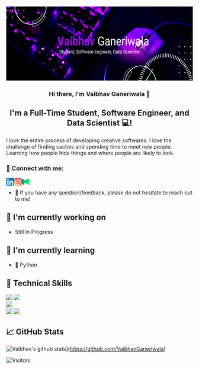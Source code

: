 <p align = "center">
<img width = "600" height = "200" src = "Banner.png" alt = "My Banner">
</p>

<h3 align="center">
Hi there, I'm <a rel="noreferrer">Vaibhav Ganeriwala</a> 👋
</h3>

<h2 align="center">
I'm a Full-Time Student, Software Engineer, and Data Scientist 💻!
</h2> 

I love the entire process of developing creative softwares. I love the challenge of finding caches and spending time to meet new people. Learning how people hide things and where people are likely to look.

### 🤝 Connect with me:
<a href="https://www.linkedin.com/in/vaibhav-ganeriwala/"><img align="left" src="linkedin.svg" alt="Vaibhav Ganeriwala | LinkedIn" width="21px"/></a>
<a href="https://www.instagram.com/vaibhav.ganeriwala/"><img align="left" src="instagram.svg" alt="Vaibhav Ganeriwala | Instagram" width="21px"/></a>
<a href="https://vaibhavganeriwala.medium.com/"><img align="left" src="medium.svg" alt="Vaibhav Ganeriwala | Medium" width="21px"/></a>
</br>
- 💬 If you have any question/feedback, please do not hesitate to reach out to me!

## 🔭 I'm currently working on

- Still In Progress

## 🌱 I'm currently learning

- 📱 Python

## 💼 Technical Skills
![](https://img.shields.io/badge/Code-HTML5-informational?style=flat&logo=HTML5&color=E34F26)
![](https://img.shields.io/badge/Code-Python-informational?style=flat&logo=Python&color=003B57)
<br>
![](https://img.shields.io/badge/Style-CSS3-informational?style=flat&logo=CSS3&color=1572B6)
<br>
![](https://img.shields.io/badge/Tools-Git-informational?style=flat&logo=Git&color=F05032)
![](https://img.shields.io/badge/Tools-GitHub-informational?style=flat&logo=GitHub&color=181717)

## 📈 GitHub Stats 

![Vaibhav's github stats](https://github-readme-stats.vercel.app/api?username=VaibhavGaneriwala)](https://github.com/VaibhavGaneriwala)

![Visitors](https://visitor-badge.glitch.me/badge?page_id=yushi1007.VaibhavGaneriwala)
